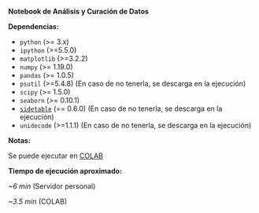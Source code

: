 **Notebook de Análisis y Curación de Datos**

**Dependencias:**

* ``python`` (>= 3.x)
* ``ipython`` (>=5.5.0)
* ``matplotlib`` (>=3.2.2)
* ``numpy`` (>= 1.19.0)
* ``pandas`` (>= 1.0.5)
* ``psutil`` (>=5.4.8) (En caso de no tenerla, se descarga en la ejecución)
* ``scipy`` (>= 1.5.0)
* ``seaborn`` (>= 0.10.1)
* [``sidetable``](https://github.com/chris1610/sidetable) (== 0.6.0) (En caso de no tenerla, se descarga en la ejecución)
* ``unidecode`` (>=1.1.1) (En caso de no tenerla, se descarga en la ejecución)   

**Notas:**

Se puede ejecutar en [COLAB](https://colab.research.google.com/github/Gianuzzi/Ausentismo-DD2020-Final/blob/master/Notebooks/Analisis_y_Curacion/Practico.ipynb)

**Tiempo de ejecución aproximado:**

_~6   min_ (Servidor personal)

_~3.5 min_ (COLAB)
